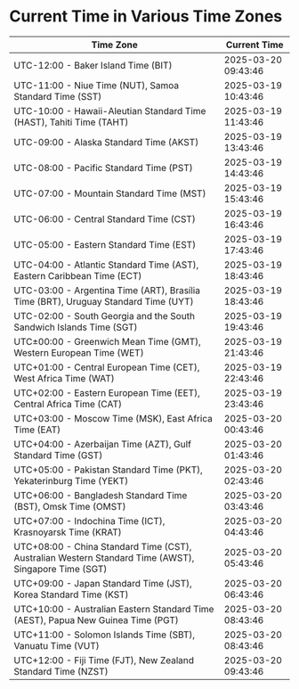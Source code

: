 # Current Time in Various Time Zones

| Time Zone | Current Time |
|-----------|--------------|
| UTC-12:00 - Baker Island Time (BIT) | 2025-03-20 09:43:46 |
| UTC-11:00 - Niue Time (NUT), Samoa Standard Time (SST) | 2025-03-19 10:43:46 |
| UTC-10:00 - Hawaii-Aleutian Standard Time (HAST), Tahiti Time (TAHT) | 2025-03-19 11:43:46 |
| UTC-09:00 - Alaska Standard Time (AKST) | 2025-03-19 13:43:46 |
| UTC-08:00 - Pacific Standard Time (PST) | 2025-03-19 14:43:46 |
| UTC-07:00 - Mountain Standard Time (MST) | 2025-03-19 15:43:46 |
| UTC-06:00 - Central Standard Time (CST) | 2025-03-19 16:43:46 |
| UTC-05:00 - Eastern Standard Time (EST) | 2025-03-19 17:43:46 |
| UTC-04:00 - Atlantic Standard Time (AST), Eastern Caribbean Time (ECT) | 2025-03-19 18:43:46 |
| UTC-03:00 - Argentina Time (ART), Brasília Time (BRT), Uruguay Standard Time (UYT) | 2025-03-19 18:43:46 |
| UTC-02:00 - South Georgia and the South Sandwich Islands Time (SGT) | 2025-03-19 19:43:46 |
| UTC±00:00 - Greenwich Mean Time (GMT), Western European Time (WET) | 2025-03-19 21:43:46 |
| UTC+01:00 - Central European Time (CET), West Africa Time (WAT) | 2025-03-19 22:43:46 |
| UTC+02:00 - Eastern European Time (EET), Central Africa Time (CAT) | 2025-03-19 23:43:46 |
| UTC+03:00 - Moscow Time (MSK), East Africa Time (EAT) | 2025-03-20 00:43:46 |
| UTC+04:00 - Azerbaijan Time (AZT), Gulf Standard Time (GST) | 2025-03-20 01:43:46 |
| UTC+05:00 - Pakistan Standard Time (PKT), Yekaterinburg Time (YEKT) | 2025-03-20 02:43:46 |
| UTC+06:00 - Bangladesh Standard Time (BST), Omsk Time (OMST) | 2025-03-20 03:43:46 |
| UTC+07:00 - Indochina Time (ICT), Krasnoyarsk Time (KRAT) | 2025-03-20 04:43:46 |
| UTC+08:00 - China Standard Time (CST), Australian Western Standard Time (AWST), Singapore Time (SGT) | 2025-03-20 05:43:46 |
| UTC+09:00 - Japan Standard Time (JST), Korea Standard Time (KST) | 2025-03-20 06:43:46 |
| UTC+10:00 - Australian Eastern Standard Time (AEST), Papua New Guinea Time (PGT) | 2025-03-20 08:43:46 |
| UTC+11:00 - Solomon Islands Time (SBT), Vanuatu Time (VUT) | 2025-03-20 08:43:46 |
| UTC+12:00 - Fiji Time (FJT), New Zealand Standard Time (NZST) | 2025-03-20 09:43:46 |
